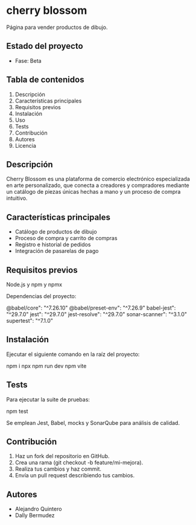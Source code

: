 # cherry blossom

Página para vender productos de dibujo.

## Estado del proyecto

- Fase: Beta

## Tabla de contenidos

1. Descripción
2. Características principales
3. Requisitos previos
4. Instalación
5. Uso
6. Tests
7. Contribución
8. Autores
9. Licencia

## Descripción

Cherry Blossom es una plataforma de comercio electrónico especializada en arte personalizado, que conecta a creadores y compradores mediante un catálogo de piezas únicas hechas a mano y un proceso de compra intuitivo.

## Características principales

- Catálogo de productos de dibujo
- Proceso de compra y carrito de compras
- Registro e historial de pedidos
- Integración de pasarelas de pago

## Requisitos previos

Node.js y npm y npmx

Dependencias del proyecto:

@babel/core": "^7.26.10"
@babel/preset-env": "^7.26.9"
babel-jest": "^29.7.0"
jest": "^29.7.0"
jest-resolve": "^29.7.0"
sonar-scanner": "^3.1.0"
supertest": "^7.1.0"

## Instalación

Ejecutar el siguiente comando en la raíz del proyecto:

npm i
npx 
npm run dev
npm vite

## Tests

Para ejecutar la suite de pruebas:

npm test

Se emplean Jest, Babel, mocks y SonarQube para análisis de calidad.

## Contribución

1. Haz un fork del repositorio en GitHub.
2. Crea una rama (git checkout -b feature/mi-mejora).
3. Realiza tus cambios y haz commit.
4. Envía un pull request describiendo tus cambios.

## Autores

- Alejandro Quintero
- Dally Bermudez

